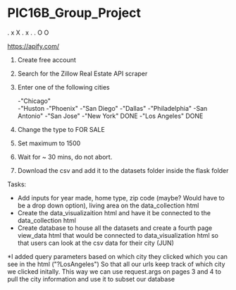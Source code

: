# PIC16B_Group_Project

. x X
. x .
. O O

https://apify.com/ 
1) Create free account 
2) Search for the Zillow Real Estate API scraper
3) Enter one of the following cities  

    -"Chicago"  
    -"Huston
    -"Phoenix"
    -"San Diego"
    -"Dallas"
    -"Philadelphia"
    -San Antonio" 
    -"San Jose"
    -"New York" DONE
    -"Los Angeles" DONE
	
4) Change the type to FOR SALE 
5) Set maximum to 1500 
6) Wait for ~ 30 mins, do not abort. 
7) Download the csv and add it to the datasets folder inside the flask folder 


Tasks:

- Add inputs for year made, home type, zip code (maybe? Would have to be a drop down option), living area  on the data_collection html 
- Create the data_visualizaition html and have it be connected to the data_collection html
- Create database to house all the datasets and create a fourth page view_data html that would be connected to data_visualization html so that users can look at the csv data for their city (JUN)

*I added query parameters based on which city they clicked which you can see in the html ("?LosAngeles")
So that all our urls keep track of which city we clicked initally. This way we can use request.args on pages 3 and 4 to pull the city information and use it to subset our database  


